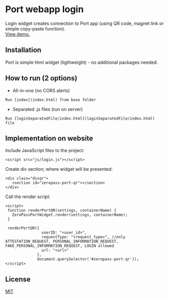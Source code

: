 
# Port webapp login

Login widget creates connection to Port app (using QR code, magnet link or simple copy-paste function).  
[View demo.](https://htmlpreview.github.io/?https://github.com/ZeroPass/port-web-login/blob/main/index.html)

## Installation

Port is simple html widget (ligthweight) - no additional packages needed.


## How to run (2 options)

- All-in-one (no CORS alerts)
```
Run [index](index.html) from base folder
```

- Separated .js files (run on server)

```
Run [loginSeparatedFile/index.html](loginSeparatedFile/index.html) file 
```

## Implementation on website
Include JavaScript files to the project:
```
<script src="js/login.js"></script>
```

Create div section; where widget will be presented:
```
<div class="divqr">
   <section id="zeropass-port-qr"></section>
</div>
```

Call the render script:
```
<script>
 function renderPortQR(settings, containerName) {
   ZeroPassPortWidget.render(settings, containerName);
 }

 renderPortQR({ 
                userID: "<user_id>",
                requestType: "<request_type>", //only ATTESTATION_REQUEST, PERSONAL_INFORMATION_REQUEST, FAKE_PERSONAL_INFORMATION_REQUEST, LOGIN allowed
                url: "<url>"
              },
              document.querySelector('#zeropass-port-qr'));
</script>
```

## License
[MIT](https://choosealicense.com/licenses/mit/)
